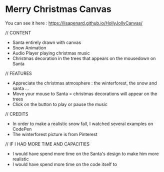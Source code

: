 # Merry Christmas Canvas #

You can see it here : https://lisapenard.github.io/HollyJollyCanvas/

// CONTENT

- Santa entirely drawn with canvas
- Snow Animation
- Audio Player playing christmas music
- Christmas decoration in the trees that appears on the mousedown on Santa

// FEATURES 

- Appreciate the christmas atmosphere : the winterforest, the snow and santa ...
- Move your mouse to Santa = christmas decorations will appear on the trees 
- Click on the button to play or pause the music

// CREDITS

- In order to make a realistic snow fall, I watched several examples on CodePen
- The winterforest picture is from Pinterest

// IF I HAD MORE TIME AND CAPACITIES 

- I would have spend more time on the Santa's design to make him more realistic
- I would have spend more time on the code itself to 

